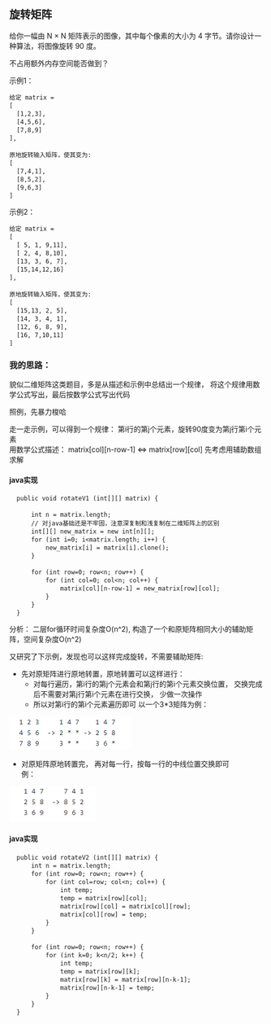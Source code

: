 ## 旋转矩阵  
给你一幅由 N × N 矩阵表示的图像，其中每个像素的大小为 4 字节。请你设计一种算法，将图像旋转 90 度。

不占用额外内存空间能否做到？

示例1：
```
给定 matrix = 
[
  [1,2,3],
  [4,5,6],
  [7,8,9]
],

原地旋转输入矩阵，使其变为:
[
  [7,4,1],
  [8,5,2],
  [9,6,3]
]
```
示例2：
```
给定 matrix =
[
  [ 5, 1, 9,11],
  [ 2, 4, 8,10],
  [13, 3, 6, 7],
  [15,14,12,16]
], 

原地旋转输入矩阵，使其变为:
[
  [15,13, 2, 5],
  [14, 3, 4, 1],
  [12, 6, 8, 9],
  [16, 7,10,11]
]
```

### 我的思路：    
貌似二维矩阵这类题目，多是从描述和示例中总结出一个规律， 将这个规律用数学公式写出，最后按数学公式写出代码   

照例，先暴力梭哈    

走一走示例，可以得到一个规律： 第i行的第j个元素，旋转90度变为第j行第i个元素  
用数学公式描述： matrix[col][n-row-1] <=> matrix[row][col]
先考虑用辅助数组求解  
#### java实现
```
  public void rotateV1 (int[][] matrix) {
  
      int n = matrix.length;
      // 对java基础还是不牢固，注意深复制和浅复制在二维矩阵上的区别
      int[][] new_matrix = new int[n][];
      for (int i=0; i<matrix.length; i++) {
          new_matrix[i] = matrix[i].clone();
      }

      for (int row=0; row<n; row++) {
          for (int col=0; col<n; col++) {
              matrix[col][n-row-1] = new_matrix[row][col];
          }
      }
  }
```
分析： 二层for循环时间复杂度O(n^2), 构造了一个和原矩阵相同大小的辅助矩阵，空间复杂度O(n^2)


又研究了下示例，发现也可以这样完成旋转，不需要辅助矩阵:
-  先对原矩阵进行原地转置，原地转置可以这样进行：
    -  对每行遍历，第i行的第j个元素会和第j行的第i个元素交换位置， 交换完成后不需要对第j行第i个元素在进行交换， 少做一次操作
    -  所以对第i行的第i个元素遍历即可
    以一个3*3矩阵为例：  
   
![exmaple1](https://github.com/toughguy-T/leetcode-/blob/master/%E6%8E%A2%E7%B4%A2%E6%95%B0%E6%8D%AE%E7%BB%93%E6%9E%84/%E6%95%B0%E7%BB%84%E5%92%8C%E5%AD%97%E7%AC%A6%E4%B8%B2/example1.png)
-  对原矩阵原地转置完， 再对每一行，按每一行的中线位置交换即可   
    例：  
    
![example2](https://github.com/toughguy-T/leetcode-/blob/master/%E6%8E%A2%E7%B4%A2%E6%95%B0%E6%8D%AE%E7%BB%93%E6%9E%84/%E6%95%B0%E7%BB%84%E5%92%8C%E5%AD%97%E7%AC%A6%E4%B8%B2/example2.png)

#### java实现  
```
  public void rotateV2 (int[][] matrix) {
      int n = matrix.length;
      for (int row=0; row<n; row++) {
          for (int col=row; col<n; col++) {
              int temp;
              temp = matrix[row][col];
              matrix[row][col] = matrix[col][row];
              matrix[col][row] = temp;
          }
      }

      for (int row=0; row<n; row++) {
          for (int k=0; k<n/2; k++) {
              int temp;
              temp = matrix[row][k];
              matrix[row][k] = matrix[row][n-k-1];
              matrix[row][n-k-1] = temp;
          }
      }
  }
```
    
